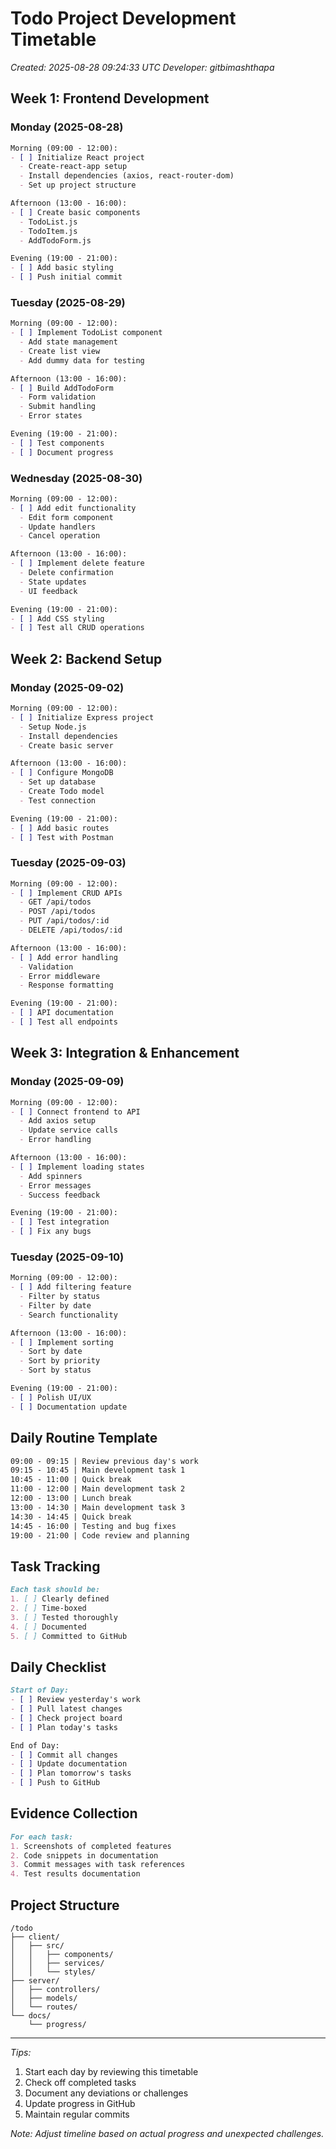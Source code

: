 # Todo Project Development Timetable
*Created: 2025-08-28 09:24:33 UTC*
*Developer: gitbimashthapa*

## Week 1: Frontend Development
### Monday (2025-08-28)
```markdown
Morning (09:00 - 12:00):
- [ ] Initialize React project
  - Create-react-app setup
  - Install dependencies (axios, react-router-dom)
  - Set up project structure

Afternoon (13:00 - 16:00):
- [ ] Create basic components
  - TodoList.js
  - TodoItem.js
  - AddTodoForm.js

Evening (19:00 - 21:00):
- [ ] Add basic styling
- [ ] Push initial commit
```

### Tuesday (2025-08-29)
```markdown
Morning (09:00 - 12:00):
- [ ] Implement TodoList component
  - Add state management
  - Create list view
  - Add dummy data for testing

Afternoon (13:00 - 16:00):
- [ ] Build AddTodoForm
  - Form validation
  - Submit handling
  - Error states

Evening (19:00 - 21:00):
- [ ] Test components
- [ ] Document progress
```

### Wednesday (2025-08-30)
```markdown
Morning (09:00 - 12:00):
- [ ] Add edit functionality
  - Edit form component
  - Update handlers
  - Cancel operation

Afternoon (13:00 - 16:00):
- [ ] Implement delete feature
  - Delete confirmation
  - State updates
  - UI feedback

Evening (19:00 - 21:00):
- [ ] Add CSS styling
- [ ] Test all CRUD operations
```

## Week 2: Backend Setup
### Monday (2025-09-02)
```markdown
Morning (09:00 - 12:00):
- [ ] Initialize Express project
  - Setup Node.js
  - Install dependencies
  - Create basic server

Afternoon (13:00 - 16:00):
- [ ] Configure MongoDB
  - Set up database
  - Create Todo model
  - Test connection

Evening (19:00 - 21:00):
- [ ] Add basic routes
- [ ] Test with Postman
```

### Tuesday (2025-09-03)
```markdown
Morning (09:00 - 12:00):
- [ ] Implement CRUD APIs
  - GET /api/todos
  - POST /api/todos
  - PUT /api/todos/:id
  - DELETE /api/todos/:id

Afternoon (13:00 - 16:00):
- [ ] Add error handling
  - Validation
  - Error middleware
  - Response formatting

Evening (19:00 - 21:00):
- [ ] API documentation
- [ ] Test all endpoints
```

## Week 3: Integration & Enhancement
### Monday (2025-09-09)
```markdown
Morning (09:00 - 12:00):
- [ ] Connect frontend to API
  - Add axios setup
  - Update service calls
  - Error handling

Afternoon (13:00 - 16:00):
- [ ] Implement loading states
  - Add spinners
  - Error messages
  - Success feedback

Evening (19:00 - 21:00):
- [ ] Test integration
- [ ] Fix any bugs
```

### Tuesday (2025-09-10)
```markdown
Morning (09:00 - 12:00):
- [ ] Add filtering feature
  - Filter by status
  - Filter by date
  - Search functionality

Afternoon (13:00 - 16:00):
- [ ] Implement sorting
  - Sort by date
  - Sort by priority
  - Sort by status

Evening (19:00 - 21:00):
- [ ] Polish UI/UX
- [ ] Documentation update
```

## Daily Routine Template
```markdown
09:00 - 09:15 | Review previous day's work
09:15 - 10:45 | Main development task 1
10:45 - 11:00 | Quick break
11:00 - 12:00 | Main development task 2
12:00 - 13:00 | Lunch break
13:00 - 14:30 | Main development task 3
14:30 - 14:45 | Quick break
14:45 - 16:00 | Testing and bug fixes
19:00 - 21:00 | Code review and planning
```

## Task Tracking
```markdown
Each task should be:
1. [ ] Clearly defined
2. [ ] Time-boxed
3. [ ] Tested thoroughly
4. [ ] Documented
5. [ ] Committed to GitHub
```

## Daily Checklist
```markdown
Start of Day:
- [ ] Review yesterday's work
- [ ] Pull latest changes
- [ ] Check project board
- [ ] Plan today's tasks

End of Day:
- [ ] Commit all changes
- [ ] Update documentation
- [ ] Plan tomorrow's tasks
- [ ] Push to GitHub
```

## Evidence Collection
```markdown
For each task:
1. Screenshots of completed features
2. Code snippets in documentation
3. Commit messages with task references
4. Test results documentation
```

## Project Structure
```plaintext
/todo
├── client/
│   ├── src/
│   │   ├── components/
│   │   ├── services/
│   │   └── styles/
├── server/
│   ├── controllers/
│   ├── models/
│   └── routes/
└── docs/
    └── progress/
```

---

*Tips:*
1. Start each day by reviewing this timetable
2. Check off completed tasks
3. Document any deviations or challenges
4. Update progress in GitHub
5. Maintain regular commits

*Note: Adjust timeline based on actual progress and unexpected challenges.*
